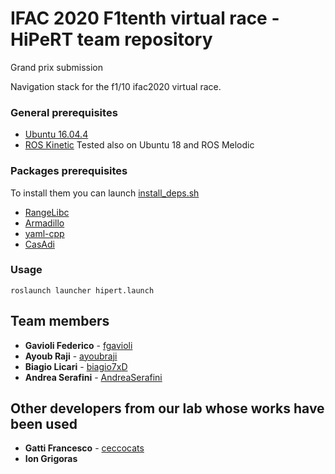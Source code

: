 # IFAC 2020 F1tenth virtual race - HiPeRT team repository
Grand prix submission

Navigation stack for the f1/10 ifac2020 virtual race.

### General prerequisites
* [Ubuntu 16.04.4](http://releases.ubuntu.com/16.04/)
* [ROS Kinetic](http://wiki.ros.org/kinetic/Installation/Ubuntu)
Tested also on Ubuntu 18 and ROS Melodic

### Packages prerequisites
To install them you can launch [install_deps.sh](https://github.com/HiPeRT/ifac2020_f1tenth_submission/blob/master/install_deps.sh)
* [RangeLibc](https://github.com/kctess5/range_libc)
* [Armadillo](http://arma.sourceforge.net/)
* [yaml-cpp](https://github.com/jbeder/yaml-cpp)
* [CasAdi](https://web.casadi.org/)


### Usage

`roslaunch launcher hipert.launch`

## Team members
* **Gavioli Federico** - [fgavioli](https://github.com/fgavioli)
* **Ayoub Raji** - [ayoubraji](https://github.com/ayoubraji)
* **Biagio Licari** - [biagio7xD](https://github.com/biagio7xD)
* **Andrea Serafini** - [AndreaSerafini](https://github.com/AndreaSerafini)

## Other developers from our lab whose works have been used
* **Gatti Francesco** - [ceccocats](https://github.com/ceccocats)
* **Ion Grigoras**


